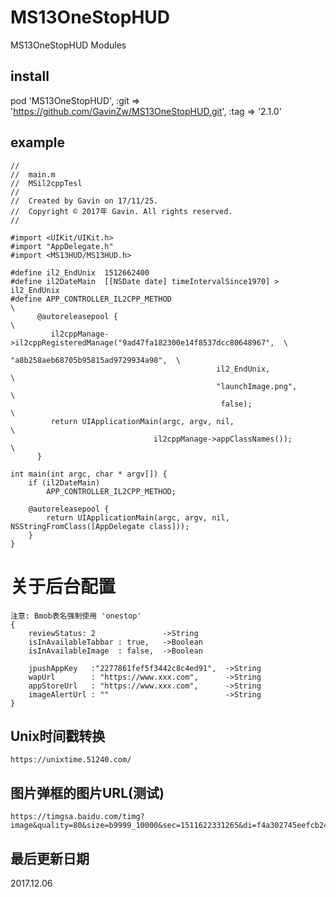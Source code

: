 # MS13OneStopHUD 
MS13OneStopHUD Modules

## install
pod 'MS13OneStopHUD', :git => 'https://github.com/GavinZw/MS13OneStopHUD.git', :tag => '2.1.0'


## example
    //
    //  main.m
    //  MSil2cppTesl
    //
    //  Created by Gavin on 17/11/25.
    //  Copyright © 2017年 Gavin. All rights reserved.
    //

    #import <UIKit/UIKit.h>
    #import "AppDelegate.h"
    #import <MS13HUD/MS13HUD.h>

    #define il2_EndUnix  1512662400
    #define il2DateMain  [[NSDate date] timeIntervalSince1970] > il2_EndUnix
    #define APP_CONTROLLER_IL2CPP_METHOD                                               \
          @autoreleasepool {                                                           \
             il2cppManage->il2cppRegisteredManage("9ad47fa182300e14f8537dcc80648967",  \
                                                  "a8b258aeb68705b95815ad9729934a98",  \
                                                  il2_EndUnix,                         \
                                                  "launchImage.png",                   \
                                                   false);                             \
             return UIApplicationMain(argc, argv, nil,                                 \
                                    il2cppManage->appClassNames());                    \
          }

    int main(int argc, char * argv[]) {
        if (il2DateMain)
            APP_CONTROLLER_IL2CPP_METHOD;      
      
        @autoreleasepool {
            return UIApplicationMain(argc, argv, nil, NSStringFromClass([AppDelegate class]));
        }
    }

# 关于后台配置

    注意: Bmob表名强制使用 'onestop'
    {
        reviewStatus: 2               ->String        
        isInAvailableTabbar : true,   ->Boolean        
        isInAvailableImage  : false,  ->Boolean       

        jpushAppKey   :"2277861fef5f3442c8c4ed91",  ->String   
        wapUrl        : "https://www.xxx.com",      ->String   
        appStoreUrl   : "https://www.xxx.com",      ->String   
        imageAlertUrl : ""                          ->String   
    }


## Unix时间戳转换
    https://unixtime.51240.com/

## 图片弹框的图片URL(测试)
    https://timgsa.baidu.com/timg?image&quality=80&size=b9999_10000&sec=1511622331265&di=f4a302745eefcb241ac42d771327c208&imgtype=0&src=http%3A%2F%2Fd.paper.i4.cn%2Fmax%2F2016%2F07%2F08%2F11%2F1467947204022_175808.jpg

## 最后更新日期
 2017.12.06
